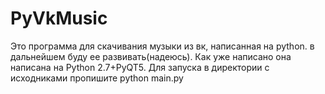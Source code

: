 # PyVkMusic
Это программа для скачивания музыки из вк, написанная на python. в дальнейшем буду ее развивать(надеюсь). Как уже написано она написана на Python 2.7+PyQT5. 
Для запуска в директории с исходниками пропишите python main.py
